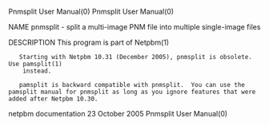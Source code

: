 Pnmsplit User Manual(0)                                                                                                                                                               Pnmsplit User Manual(0)



NAME
       pnmsplit - split a multi-image PNM file into multiple single-image files


DESCRIPTION
       This program is part of Netpbm(1)

       Starting with Netpbm 10.31 (December 2005), pnmsplit is obsolete.  Use pamsplit(1)
        instead.

       pamsplit is backward compatible with pnmsplit.  You can use the pamsplit manual for pnmsplit as long as you ignore features that were added after Netpbm 10.30.



netpbm documentation                                                                           23 October 2005                                                                        Pnmsplit User Manual(0)
